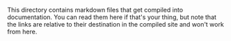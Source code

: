This directory contains markdown files that get compiled into documentation. You can read them here if that's your thing, but note that the links are relative to their destination in the compiled site and won't work from here.
